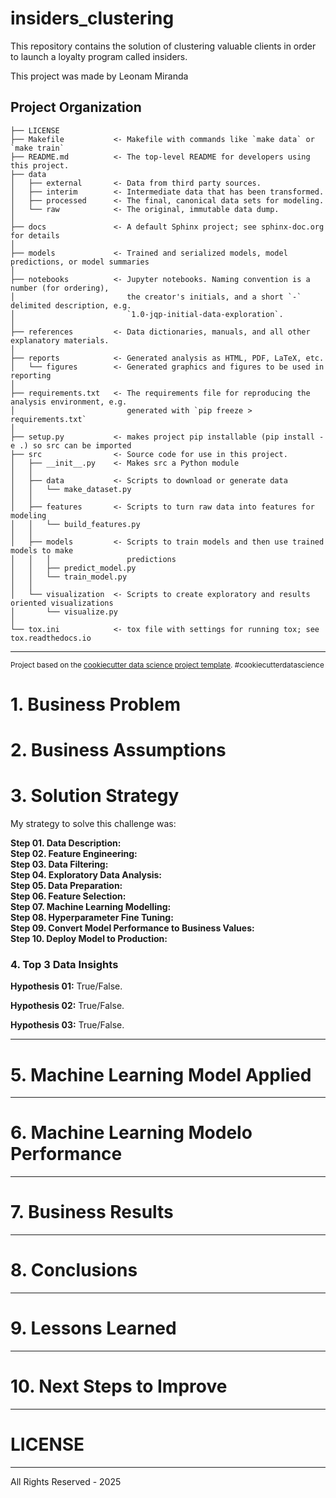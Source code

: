 insiders_clustering
==============================

This repository contains the solution of clustering valuable clients in order to launch a loyalty program called insiders.

This project was made by Leonam Miranda

Project Organization
------------

    ├── LICENSE
    ├── Makefile           <- Makefile with commands like `make data` or `make train`
    ├── README.md          <- The top-level README for developers using this project.
    ├── data
    │   ├── external       <- Data from third party sources.
    │   ├── interim        <- Intermediate data that has been transformed.
    │   ├── processed      <- The final, canonical data sets for modeling.
    │   └── raw            <- The original, immutable data dump.
    │
    ├── docs               <- A default Sphinx project; see sphinx-doc.org for details
    │
    ├── models             <- Trained and serialized models, model predictions, or model summaries
    │
    ├── notebooks          <- Jupyter notebooks. Naming convention is a number (for ordering),
    │                         the creator's initials, and a short `-` delimited description, e.g.
    │                         `1.0-jqp-initial-data-exploration`.
    │
    ├── references         <- Data dictionaries, manuals, and all other explanatory materials.
    │
    ├── reports            <- Generated analysis as HTML, PDF, LaTeX, etc.
    │   └── figures        <- Generated graphics and figures to be used in reporting
    │
    ├── requirements.txt   <- The requirements file for reproducing the analysis environment, e.g.
    │                         generated with `pip freeze > requirements.txt`
    │
    ├── setup.py           <- makes project pip installable (pip install -e .) so src can be imported
    ├── src                <- Source code for use in this project.
    │   ├── __init__.py    <- Makes src a Python module
    │   │
    │   ├── data           <- Scripts to download or generate data
    │   │   └── make_dataset.py
    │   │
    │   ├── features       <- Scripts to turn raw data into features for modeling
    │   │   └── build_features.py
    │   │
    │   ├── models         <- Scripts to train models and then use trained models to make
    │   │   │                 predictions
    │   │   ├── predict_model.py
    │   │   └── train_model.py
    │   │
    │   └── visualization  <- Scripts to create exploratory and results oriented visualizations
    │       └── visualize.py
    │
    └── tox.ini            <- tox file with settings for running tox; see tox.readthedocs.io


--------

<p><small>Project based on the <a target="_blank" href="https://drivendata.github.io/cookiecutter-data-science/">cookiecutter data science project template</a>. #cookiecutterdatascience</small></p>

# 1. Business Problem

# 2. Business Assumptions

# 3. Solution Strategy

My strategy to solve this challenge was:

**Step 01. Data Description:**  
**Step 02. Feature Engineering:**  
**Step 03. Data Filtering:**  
**Step 04. Exploratory Data Analysis:**  
**Step 05. Data Preparation:**  
**Step 06. Feature Selection:**  
**Step 07. Machine Learning Modelling:**  
**Step 08. Hyperparameter Fine Tuning:**  
**Step 09. Convert Model Performance to Business Values:**  
**Step 10. Deploy Model to Production:**  

### 4. Top 3 Data Insights

**Hypothesis 01:**
True/False.

**Hypothesis 02:**
True/False.

**Hypothesis 03:**
True/False.

---

# 5. Machine Learning Model Applied

---

# 6. Machine Learning Modelo Performance

---

# 7. Business Results

---

# 8. Conclusions

---

# 9. Lessons Learned

---

# 10. Next Steps to Improve

---

# LICENSE

---

All Rights Reserved - 2025